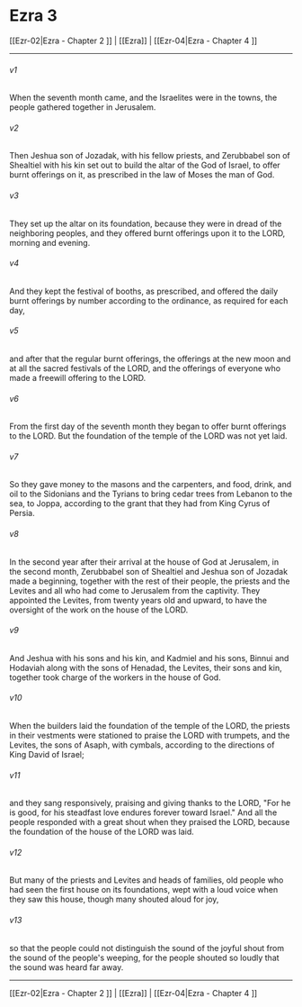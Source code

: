 # Ezra 3

[[Ezr-02|Ezra - Chapter 2 ]] | [[Ezra]] | [[Ezr-04|Ezra - Chapter 4 ]]
***

###### v1
When the seventh month came, and the Israelites were in the towns, the people gathered together in Jerusalem.
###### v2
Then Jeshua son of Jozadak, with his fellow priests, and Zerubbabel son of Shealtiel with his kin set out to build the altar of the God of Israel, to offer burnt offerings on it, as prescribed in the law of Moses the man of God.
###### v3
They set up the altar on its foundation, because they were in dread of the neighboring peoples, and they offered burnt offerings upon it to the LORD, morning and evening.
###### v4
And they kept the festival of booths, as prescribed, and offered the daily burnt offerings by number according to the ordinance, as required for each day,
###### v5
and after that the regular burnt offerings, the offerings at the new moon and at all the sacred festivals of the LORD, and the offerings of everyone who made a freewill offering to the LORD.
###### v6
From the first day of the seventh month they began to offer burnt offerings to the LORD. But the foundation of the temple of the LORD was not yet laid.
###### v7
So they gave money to the masons and the carpenters, and food, drink, and oil to the Sidonians and the Tyrians to bring cedar trees from Lebanon to the sea, to Joppa, according to the grant that they had from King Cyrus of Persia.
###### v8
In the second year after their arrival at the house of God at Jerusalem, in the second month, Zerubbabel son of Shealtiel and Jeshua son of Jozadak made a beginning, together with the rest of their people, the priests and the Levites and all who had come to Jerusalem from the captivity. They appointed the Levites, from twenty years old and upward, to have the oversight of the work on the house of the LORD.
###### v9
And Jeshua with his sons and his kin, and Kadmiel and his sons, Binnui and Hodaviah along with the sons of Henadad, the Levites, their sons and kin, together took charge of the workers in the house of God.
###### v10
When the builders laid the foundation of the temple of the LORD, the priests in their vestments were stationed to praise the LORD with trumpets, and the Levites, the sons of Asaph, with cymbals, according to the directions of King David of Israel;
###### v11
and they sang responsively, praising and giving thanks to the LORD, "For he is good, for his steadfast love endures forever toward Israel." And all the people responded with a great shout when they praised the LORD, because the foundation of the house of the LORD was laid.
###### v12
But many of the priests and Levites and heads of families, old people who had seen the first house on its foundations, wept with a loud voice when they saw this house, though many shouted aloud for joy,
###### v13
so that the people could not distinguish the sound of the joyful shout from the sound of the people's weeping, for the people shouted so loudly that the sound was heard far away.

***

[[Ezr-02|Ezra - Chapter 2 ]] | [[Ezra]] | [[Ezr-04|Ezra - Chapter 4 ]]
